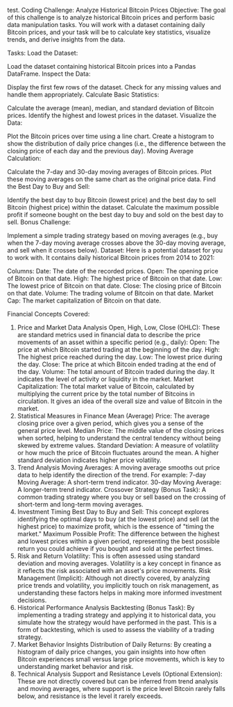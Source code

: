 test.
Coding Challenge: Analyze Historical Bitcoin Prices
Objective:
The goal of this challenge is to analyze historical Bitcoin prices and perform basic data manipulation tasks. You will work with a dataset containing daily Bitcoin prices, and your task will be to calculate key statistics, visualize trends, and derive insights from the data.

Tasks:
Load the Dataset:

Load the dataset containing historical Bitcoin prices into a Pandas DataFrame.
Inspect the Data:

Display the first few rows of the dataset.
Check for any missing values and handle them appropriately.
Calculate Basic Statistics:

Calculate the average (mean), median, and standard deviation of Bitcoin prices.
Identify the highest and lowest prices in the dataset.
Visualize the Data:

Plot the Bitcoin prices over time using a line chart.
Create a histogram to show the distribution of daily price changes (i.e., the difference between the closing price of each day and the previous day).
Moving Average Calculation:

Calculate the 7-day and 30-day moving averages of Bitcoin prices.
Plot these moving averages on the same chart as the original price data.
Find the Best Day to Buy and Sell:

Identify the best day to buy Bitcoin (lowest price) and the best day to sell Bitcoin (highest price) within the dataset.
Calculate the maximum possible profit if someone bought on the best day to buy and sold on the best day to sell.
Bonus Challenge:

Implement a simple trading strategy based on moving averages (e.g., buy when the 7-day moving average crosses above the 30-day moving average, and sell when it crosses below).
Dataset:
Here is a potential dataset for you to work with. It contains daily historical Bitcoin prices from 2014 to 2021:

Columns:
Date: The date of the recorded prices.
Open: The opening price of Bitcoin on that date.
High: The highest price of Bitcoin on that date.
Low: The lowest price of Bitcoin on that date.
Close: The closing price of Bitcoin on that date.
Volume: The trading volume of Bitcoin on that date.
Market Cap: The market capitalization of Bitcoin on that date.

Financial Concepts Covered:
1. Price and Market Data Analysis
Open, High, Low, Close (OHLC):
These are standard metrics used in financial data to describe the price movements of an asset within a specific period (e.g., daily):
Open: The price at which Bitcoin started trading at the beginning of the day.
High: The highest price reached during the day.
Low: The lowest price during the day.
Close: The price at which Bitcoin ended trading at the end of the day.
Volume:
The total amount of Bitcoin traded during the day. It indicates the level of activity or liquidity in the market.
Market Capitalization:
The total market value of Bitcoin, calculated by multiplying the current price by the total number of Bitcoins in circulation. It gives an idea of the overall size and value of Bitcoin in the market.
2. Statistical Measures in Finance
Mean (Average) Price:
The average closing price over a given period, which gives you a sense of the general price level.
Median Price:
The middle value of the closing prices when sorted, helping to understand the central tendency without being skewed by extreme values.
Standard Deviation:
A measure of volatility or how much the price of Bitcoin fluctuates around the mean. A higher standard deviation indicates higher price volatility.
3. Trend Analysis
Moving Averages:
A moving average smooths out price data to help identify the direction of the trend. For example:
7-day Moving Average: A short-term trend indicator.
30-day Moving Average: A longer-term trend indicator.
Crossover Strategy (Bonus Task):
A common trading strategy where you buy or sell based on the crossing of short-term and long-term moving averages.
4. Investment Timing
Best Day to Buy and Sell:
This concept explores identifying the optimal days to buy (at the lowest price) and sell (at the highest price) to maximize profit, which is the essence of "timing the market."
Maximum Possible Profit:
The difference between the highest and lowest prices within a given period, representing the best possible return you could achieve if you bought and sold at the perfect times.
5. Risk and Return
Volatility:
This is often assessed using standard deviation and moving averages. Volatility is a key concept in finance as it reflects the risk associated with an asset's price movements.
Risk Management (Implicit):
Although not directly covered, by analyzing price trends and volatility, you implicitly touch on risk management, as understanding these factors helps in making more informed investment decisions.
6. Historical Performance Analysis
Backtesting (Bonus Task):
By implementing a trading strategy and applying it to historical data, you simulate how the strategy would have performed in the past. This is a form of backtesting, which is used to assess the viability of a trading strategy.
7. Market Behavior Insights
Distribution of Daily Returns:
By creating a histogram of daily price changes, you gain insights into how often Bitcoin experiences small versus large price movements, which is key to understanding market behavior and risk.
8. Technical Analysis
Support and Resistance Levels (Optional Extension):
These are not directly covered but can be inferred from trend analysis and moving averages, where support is the price level Bitcoin rarely falls below, and resistance is the level it rarely exceeds.
